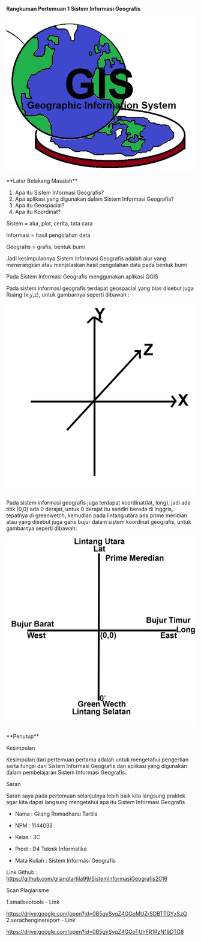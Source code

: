 **Rangkuman Pertemuan 1 Sistem Informasi Geografis**
<p align="center">
  <img src="./img/GIS.jpg">
</p>
**Latar Belakang Masalah**

1. Apa itu Sistem Informasi Geografis?
2. Apa aplikasi yang digunakan dalam Sistem Informasi Geografis?
3. Apa itu Geospacial?
4. Apa itu Koordinat?

Sistem = alur, plot, cerita, tata cara

Informasi = hasil pengolahan data

Geografis = grafis, bentuk bumi

Jadi kesimpulannya Sistem Informasi Geografis adalah alur yang menerangkan atau menjelaskan hasil pengolahan data pada bentuk bumi

Pada Sistem Informasi Geografis menggunakan aplikasi QGIS

Pada sistem informasi geografis terdapat geospacial yang bias disebut juga Ruang (x,y,z), untuk gambarnya seperti dibawah :
<p align="center">
  <img src="./img/Geospacial.jpg">
</p>
Pada sistem informasi geografis juga terdapat koordinat(lat, long), jadi ada titik (0,0) ada 0 derajat, untuk 0 derajat itu sendiri berada di inggris, tepatnya di greenwetch, kemudian pada lintang utara ada prime meridian atau yang disebut juga garis bujur dalam sistem koordinat geografis, untuk gambarnya seperti dibawah:
<p align="center">
  <img src="./img/Koordinat.jpg">
</p>
**Penutup**

Kesimpulan

Kesimpulan dari pertemuan pertama adalah untuk mengetahui pengertian serta fungsi dari Sistem Informasi Geografis dan aplikasi yang digunakan dalam pembelajaran  Sistem Informasi Geografis.

Saran

Saran saya pada pertemuan selanjutnya lebih baik kita langsung praktek agar kita dapat langsung mengetahui apa itu Sistem Informasi Geografis


* Nama : Gilang Romadhanu Tartila
* NPM : 1144033

* Kelas : 3C
* Prodi : D4 Teknik Informatika

* Mata Kuliah : Sistem Informasi Geografis



Link Github : https://github.com/gilangtartila99/SistemInformasiGeografis2016




Scan Plagiarisme



1.smallseotools - Link 

https://drive.google.com/open?id=0B5gySyqZ4GGoMUZrSDBTTGYxSzQ
2.serachenginereport - Link 

https://drive.google.com/open?id=0B5gySyqZ4GGoTUhFR1RzN19DTG8